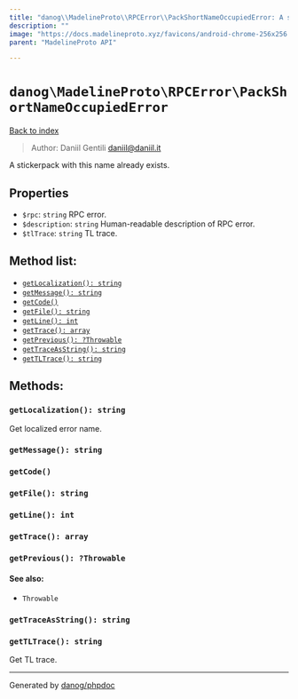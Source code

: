 ```yaml
---
title: "danog\\MadelineProto\\RPCError\\PackShortNameOccupiedError: A stickerpack with this name already exists."
description: ""
image: "https://docs.madelineproto.xyz/favicons/android-chrome-256x256.png"
parent: "MadelineProto API"

---
```

# `danog\MadelineProto\RPCError\PackShortNameOccupiedError`
[Back to index](../../../index.html)

> Author: Daniil Gentili <daniil@daniil.it>  
  

A stickerpack with this name already exists.  



## Properties
* `$rpc`: `string` RPC error.
* `$description`: `string` Human-readable description of RPC error.
* `$tlTrace`: `string` TL trace.

## Method list:
* [`getLocalization(): string`](#getLocalization)
* [`getMessage(): string`](#getMessage)
* [`getCode()`](#getCode)
* [`getFile(): string`](#getFile)
* [`getLine(): int`](#getLine)
* [`getTrace(): array`](#getTrace)
* [`getPrevious(): ?Throwable`](#getPrevious)
* [`getTraceAsString(): string`](#getTraceAsString)
* [`getTLTrace(): string`](#getTLTrace)

## Methods:
### <a name="getLocalization"></a> `getLocalization(): string`

Get localized error name.



### <a name="getMessage"></a> `getMessage(): string`





### <a name="getCode"></a> `getCode()`





### <a name="getFile"></a> `getFile(): string`





### <a name="getLine"></a> `getLine(): int`





### <a name="getTrace"></a> `getTrace(): array`





### <a name="getPrevious"></a> `getPrevious(): ?Throwable`




#### See also: 
* `Throwable`




### <a name="getTraceAsString"></a> `getTraceAsString(): string`





### <a name="getTLTrace"></a> `getTLTrace(): string`

Get TL trace.



---
Generated by [danog/phpdoc](https://phpdoc.daniil.it)
